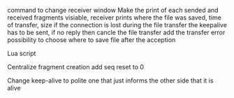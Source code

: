 command to change receiver window
Make the print of each sended and received fragments visiable, receiver prints where the file was saved, time of transfer, size
if the connection is lost during the file transfer the keepalive has to be sent, if no reply then cancle the file transfer
add the transfer error
possibility to choose where to save file after the acception

Lua script

Centralize fragment creation
add seq reset to 0


Change keep-alive to polite one that just informs the other side that it is alive